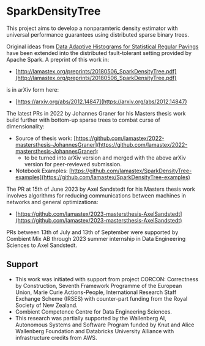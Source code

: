 # SparkDensityTree

This project aims to develop a nonparamteric density estimator with universal performance guarantees using distributed sparse binary trees.

Original ideas from [Data Adaptive Histograms for Statistical Regular Pavings](http://lamastex.org/preprints/20161121optMAPMDE.pdf) 
have been extended into the distributed fault-tolerant setting provided by Apache Spark. 
A preprint of this work in:

- [http://lamastex.org/preprints/20180506_SparkDensityTree.pdf](http://lamastex.org/preprints/20180506_SparkDensityTree.pdf) 

is in arXiv form here:

- [https://arxiv.org/abs/2012.14847](https://arxiv.org/abs/2012.14847)

The latest PRs in 2022 by Johannes Graner for his Masters thesis work build further with bottom-up sparse trees to combat curse of dimensionality:

- Source of thesis work: [https://github.com/lamastex/2022-mastersthesis-JohannesGraner](https://github.com/lamastex/2022-mastersthesis-JohannesGraner):
  - to be turned into arXiv version and merged with the above arXiv version for peer-reviewed submission.
- Notebook Examples: [https://github.com/lamastex/SparkDensityTree-examples](https://github.com/lamastex/SparkDensityTree-examples)

The PR at 15th of June 2023 by Axel Sandstedt for his Masters thesis work involves algorithms for reducing communications between machines in networks and general optimizations:

- [https://github.com/lamastex/2023-mastersthesis-AxelSandstedt](https://github.com/lamastex/2023-mastersthesis-AxelSandstedt)

PRs between 13th of July and 13th of September were supported by Combient Mix AB through 2023 summer internship in Data Engineering Sciences to Axel Sandstedt.

## Support

- This work was initiated with support from project CORCON: Correctness by
Construction, Seventh Framework Programme of the European Union, Marie
Curie Actions-People, International Research Staff Exchange Scheme (IRSES)
with counter-part funding from the Royal Society of New Zealand. 
- Combient Competence Centre for Data Engineering Sciences.
- This research was partially supported by the Wallenberg AI, Autonomous Systems and Software Program funded by Knut and Alice Wallenberg Foundation and Databricks University Alliance with infrastructure credits from AWS.
